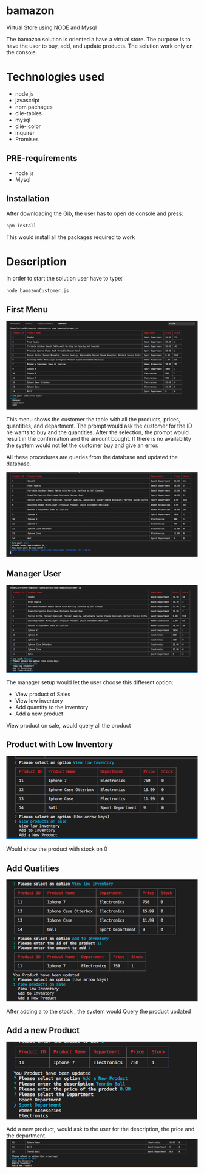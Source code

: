 # bamazon
Virtual Store using NODE and Mysql

The bamazon solution is oriented a have a virtual store. The purpose is to have the user to buy, add, and update products.
The solution work only on the console.

# Technologies used

* node.js
* javascript
* npm pachages 
* clie-tables
* mysql
* clie- color
* inquirer
* Promises

## PRE-requirements

* node.js
* Mysql


## Installation

After downloading the Gib, the user has to open de console and press:

`npm install`

This would install all the packages required to work

# Description

In order to start the solution user have to type:

`node bamazonCustomer.js`

## First Menu

![Princial Menu](./images/1.png)

This menu shows the customer the table with all the products, prices, quantities,  and department.
The prompt would ask the customer for the ID he wants to buy and the quantities.
After the selection, the prompt would result in the confirmation and the amount bought. If there is no availability the system would not let the customer buy and give an error.

All these procedures are queries from the database and updated the database.

![Principal Result](./images/2.png)

## Manager User

![Manager Menu](./images/3.png)

The manager setup would let the user choose this different option:
* View product of Sales
* View low inventory
* Add quantity to the inventory
* Add a new product 

View product on sale, would query all the product 

## Product with Low Inventory 
![products on low inventory](./images/4.png)

Would show the product with stock on 0

## Add Quatities

![products on quantities](./images/5.png)

After adding a to the stock , the system would Query the product updated

## Add a new Product

![products news](./images/6.png)

Add a new product, would ask to the user for the description, the price and the department.
![products new 3](./images/7.png)


